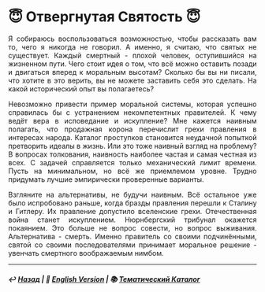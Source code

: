 # 😇 Отвергнутая Святость 😇

<p align="justify">Я собираюсь воспользоваться возможностью, чтобы рассказать вам то, чего я никогда не говорил. А именно, я считаю, что святых не существует. Каждый смертный - плохой человек, оступившийся на жизненном пути. Чего стоит идея о том, что всё можно оставить позади и двигаться вперед к моральным высотам? Сколько бы вы ни писали, что хотите в это верить, вы не можете заставить себя это сделать. На какой исторический опыт вы полагаетесь?</p>

<p align="justify">Невозможно привести пример моральной системы, которая успешно справилась бы с устранением некомпетентных правителей. К чему ведёт вера в исповедание и искупление? Мне кажется наивным полагать, что продажная корона перечислит грехи правления в интересах народа. Каталог проступков становится неудачной попыткой претворить идеалы в жизнь. Или это тоже наивный взгляд на проблему? В вопросах толкования, наивность наиболее частая и самая честная из всех. С задачей справляется только механический лимит времени. Пусть на минимальном, но всё же приемлемом уровне. Трудно придумать лучшие эмпирически проверенные варианты.</p>

<p align="justify">Взгляните на альтернативы, не будучи наивным. Всё остальное уже было испробовано раньше, когда бразды правления перешли к Сталину и Гитлеру. Их правление допустило вселенские грехи. Отечественная война станет искуплением. Нюрнбергский трибунал окажется покаянием. Это больше не вопрос совести, но вопрос выживания. Альтернатива - смерть. Именно правитель со своими подчинёнными, святой со своими последователями принимает моральное решение - увенчать смертного воображаемым нимбом.</p>

***

##### ↩️ [Назад](index-2.md) | 🗽 [English Version](holiness.md) | 📚 [Тематический Каталог](index_2t.md)

